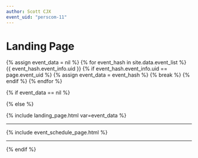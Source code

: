 ```yaml
---
author: Scott CJX
event_uid: "perscom-11"
---
```


# Landing Page

<!-- {% assign event_data = site.data.events.items[page.event_uid] %} -->

{% assign event_data = nil %}
{% for event_hash in site.data.event_list %}
  {{ event_hash.event_info.uid }}
  {% if event_hash.event_info.uid == page.event_uid %}
    {% assign event_data = event_hash %}
    {% break %}
  {% endif %}
{% endfor %}

{% if event_data == nil %}

{% else %}

{% include landing_page.html var=event_data %}

<hr>

{% include event_schedule_page.html %}

<hr>

{% endif %}
